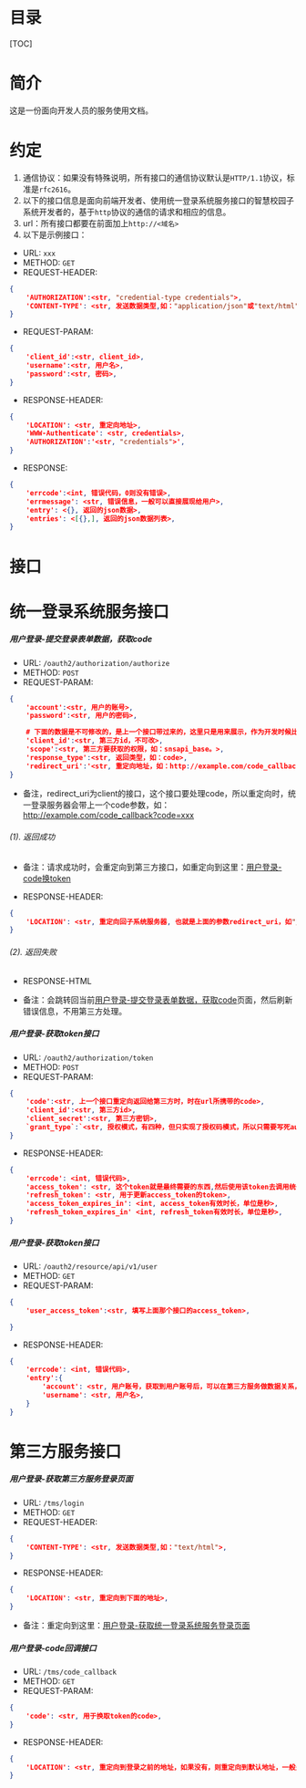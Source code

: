 # 目录

[TOC]

# 简介

这是一份面向开发人员的服务使用文档。

# 约定

1. 通信协议：如果没有特殊说明，所有接口的通信协议默认是`HTTP/1.1`协议，标准是`rfc2616`。
2. 以下的接口信息是面向前端开发者、使用统一登录系统服务接口的智慧校园子系统开发者的，基于`http`协议的通信的请求和相应的信息。
3. url：所有接口都要在前面加上`http://<域名>`
4. 以下是示例接口：

- URL: `xxx`
- METHOD: `GET`
- REQUEST-HEADER:
```JSON
{
	'AUTHORIZATION':<str, "credential-type credentials">,
	'CONTENT-TYPE': <str, 发送数据类型,如："application/json"或"text/html">,
}
```
- REQUEST-PARAM:
```JSON
{
	'client_id':<str, client_id>,
	'username':<str, 用户名>,
	'password':<str, 密码>,
}
```
- RESPONSE-HEADER:
```JSON
{
	'LOCATION': <str, 重定向地址>,
	'WWW-Authenticate': <str, credentials>,
	'AUTHORIZATION':'<str, "credentials">',
}
```

- RESPONSE:
```JSON
{
	'errcode':<int, 错误代码，0则没有错误>,
	'errmessage': <str, 错误信息，一般可以直接展现给用户>,
	'entry': <{}, 返回的json数据>,
	'entries': <[{},], 返回的json数据列表>,
}
```


# 接口

# 统一登录系统服务接口


##### 用户登录-提交登录表单数据，获取code

- URL: `/oauth2/authorization/authorize`
- METHOD: `POST`
- REQUEST-PARAM:
```JSON
{
	'account':<str, 用户的账号>,
	'password':<str, 用户的密码>,

	# 下面的数据是不可修改的，是上一个接口带过来的，这里只是用来展示，作为开发时候比较直观。
	'client_id':<str, 第三方id，不可改>,
	'scope':<str, 第三方要获取的权限，如：snsapi_base。>,
	'response_type':<str, 返回类型，如：code>,
	'redirect_uri':'<str, 重定向地址，如：http://example.com/code_callback>'
}
```

- 备注，redirect_uri为client的接口，这个接口要处理code，所以重定向时，统一登录服务器会带上一个code参数，如：http://example.com/code_callback?code=xxx


###### (1). 返回成功

- 备注：请求成功时，会重定向到第三方接口，如重定向到这里：[用户登录-code换token](#用户登录-code换token)

- RESPONSE-HEADER:
```JSON
{
	'LOCATION': <str, 重定向回子系统服务器, 也就是上面的参数redirect_uri，如"/tms/code_callback?code=xxx"，以及下面的地址>,
}
```


###### (2). 返回失败

- RESPONSE-HTML

- 备注：会跳转回当前[用户登录-提交登录表单数据，获取code](#用户登录-提交登录表单数据，获取code)页面，然后刷新错误信息，不用第三方处理。


##### 用户登录-获取token接口

- URL: `/oauth2/authorization/token`
- METHOD: `POST`
- REQUEST-PARAM:
```JSON
{
	'code':<str, 上一个接口重定向返回给第三方时，时在url所携带的code>,
	'client_id':<str, 第三方id>,
	'client_secret':<str, 第三方密钥>,
	`grant_type`:`<str, 授权模式，有四种，但只实现了授权码模式，所以只需要写死authorization_code>`
}
```
- RESPONSE-HEADER:
```JSON
{
	'errcode': <int, 错误代码>,
	'access_token': <str, 这个token就是最终需要的东西,然后使用该token去调用统一登录系统服务的接口>,
	'refresh_token': <str, 用于更新access_token的token>,
	'access_token_expires_in': <int, access_token有效时长，单位是秒>,
	'refresh_token_expires_in' <int, refresh_token有效时长，单位是秒>,
}
```

##### 用户登录-获取token接口

- URL: `/oauth2/resource/api/v1/user`
- METHOD: `GET`
- REQUEST-PARAM:
```JSON
{
	'user_access_token':<str, 填写上面那个接口的access_token>,

}
```
- RESPONSE-HEADER:
```JSON
{
	'errcode': <int, 错误代码>,
	'entry':{
		'account': <str, 用户账号，获取到用户账号后，可以在第三方服务做数据关系，存储用户其他相关数据>,
		'username': <str, 用户名>,
	}
}
```


# 第三方服务接口

##### 用户登录-获取第三方服务登录页面

- URL: `/tms/login`
- METHOD: `GET`
- REQUEST-HEADER:
```JSON
{
	'CONTENT-TYPE': <str, 发送数据类型,如："text/html">,
}
```
- RESPONSE-HEADER:
```JSON
{
	'LOCATION': <str, 重定向到下面的地址>,
}
```
- 备注：重定向到这里：[用户登录-获取统一登录系统服务登录页面](#用户登录-获取统一登录系统服务登录页面)


##### 用户登录-code回调接口

- URL: `/tms/code_callback`
- METHOD: `GET`
- REQUEST-PARAM:
```JSON
{
	'code': <str, 用于换取token的code>,
}
```
- RESPONSE-HEADER:
```JSON
{
	'LOCATION': <str, 重定向到登录之前的地址，如果没有，则重定向到默认地址，一般是该系统的首页>,
}
```
